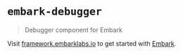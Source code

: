 # `embark-debugger`

> Debugger component for Embark

Visit [framework.embarklabs.io](https://framework.embarklabs.io/) to get started with
[Embark](https://github.com/embarklabs/embark).
